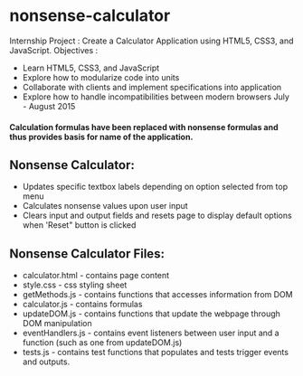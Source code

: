 # nonsense-calculator
Internship Project : Create a Calculator Application using HTML5, CSS3, and JavaScript.
Objectives :
* Learn HTML5, CSS3, and JavaScript
* Explore how to modularize code into units
* Collaborate with clients and implement specifications into application
* Explore how to handle incompatibilities between modern browsers
July - August 2015

#### Calculation formulas have been replaced with nonsense formulas and thus provides basis for name of the application.

## Nonsense Calculator:
* Updates specific textbox labels depending on option selected from top menu
* Calculates nonsense values upon user input
* Clears input and output fields and resets page to display default options when 'Reset" button is clicked

## Nonsense Calculator Files:
* calculator.html - contains page content
* style.css - css styling sheet
* getMethods.js - contains functions that accesses information from DOM
* calculator.js - contains formulas
* updateDOM.js - contains functions that update the webpage through DOM manipulation
* eventHandlers.js - contains event listeners between user input and a function (such as one from updateDOM.js)
* tests.js - contains test functions that populates and tests trigger events and outputs.
